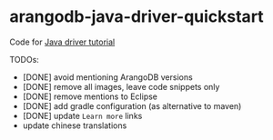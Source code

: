 # arangodb-java-driver-quickstart

Code for [Java driver tutorial](https://www.arangodb.com/tutorials/tutorial-sync-java-driver/)

TODOs:
- [DONE] avoid mentioning ArangoDB versions
- [DONE] remove all images, leave code snippets only
- [DONE] remove mentions to Eclipse
- [DONE] add gradle configuration (as alternative to maven)
- [DONE] update `Learn more` links
- update chinese translations